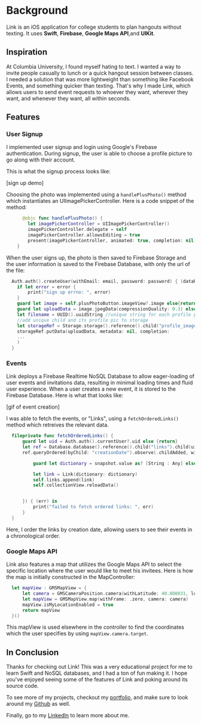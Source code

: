 # Background
Link is an iOS application for college students to plan hangouts without texting. It uses **Swift**, **Firebase**, **Google Maps API**,and **UIKit**.

## Inspiration
At Columbia University, I found myself hating to text. I wanted a way to invite people casually to lunch or a quick hangout session between classes. I needed a solution that was more lightweight than something like Facebook Events, and something quicker than texting. That's why I made Link, which allows users to send event requests to whoever they want, wherever they want, and whenever they want, all within seconds. 

## Features

### User Signup

I implemented user signup and login using Google's Firebase authentication. During signup, the user is able to choose a profile picture to go along with their account.

This is what the signup process looks like:

[sign up demo]


Choosing the photo was implemented using a `handlePlusPhoto()` method which instantiates an UIImagePickerController. Here is a code snippet of the method:

```Swift 
      @objc func handlePlusPhoto() {
        let imagePickerController = UIImagePickerController()
        imagePickerController.delegate = self
        imagePickerController.allowsEditing = true
        present(imagePickerController, animated: true, completion: nil)
    }
```

When the user signs up, the photo is then saved to Firebase Storage and the user information is saved to the Firebase Database, with only the url of the file:

```Swift
  Auth.auth().createUser(withEmail: email, password: password) { (dataResult, error) in
    if let error = error {
        print("sign up errno: ", error)
    }
    guard let image = self.plusPhotoButton.imageView?.image else{return}
    guard let uploadData = image.jpegData(compressionQuality: 0.3) else {return}
    let filename = UUID().uuidString //unique string for each profile pic
    //add unique child and its profile pic to storage
    let storageRef = Storage.storage().reference().child("profile_images").child(filename)
    storageRef.putData(uploadData, metadata: nil, completion:
    ...
    )
  }
```


### Events

Link deploys a Firebase Realtime NoSQL Database to allow eager-loading of user events and invitations data, resulting in minimal loading times and fluid user experience. When a user creates a new event, it is stored to the Firebase Database. Here is what that looks like:

[gif of event creation]

I was able to fetch the events, or "Links", using a `fetchOrderedLinks()` method which retreives the relevant data.

```Swift
  fileprivate func fetchOrderedLinks() {
      guard let uid = Auth.auth().currentUser?.uid else {return}
      let ref = Database.database().reference().child("links").child(uid)
      ref.queryOrdered(byChild: "creationDate").observe(.childAdded, with: { (snapshot) in

          guard let dictionary = snapshot.value as? [String : Any] else {return}

          let link = Link(dictionary: dictionary)
          self.links.append(link)
          self.collectionView.reloadData()


      }) { (err) in
          print("failed to fetch ordered links: ", err)
      }
  }
```

 Here, I order the links by creation date, allowing users to see their events in a chronological order.
 
### Google Maps API

Link also features a map that utilizes the Google Maps API to select the specific location where the user would like to meet his invitees. Here is how the map is initially constructed in the MapController:

```Swift
  let mapView : GMSMapView = {
      let camera = GMSCameraPosition.camera(withLatitude: 40.808031, longitude: -73.963753, zoom: 12)
      let mapView = GMSMapView.map(withFrame: .zero, camera: camera)
      mapView.isMyLocationEnabled = true
      return mapView
  }()
```

This mapView is used elsewhere in the controller to find the coordinates which the user specifies by using `mapView.camera.target`. 

## In Conclusion

Thanks for checking out Link! This was a very educational project for me to learn Swift and NoSQL databases, and I had a ton of fun making it. I hope you've enjoyed seeing some of the features of Link and poking around its source code.

To see more of my projects, checkout my [portfolio](https://jc4883.github.io/), and make sure to look around my [Github](https://github.com/jc4883) as well.

Finally, go to my [LinkedIn](https://www.linkedin.com/in/peterchoi24/) to learn more about me.
